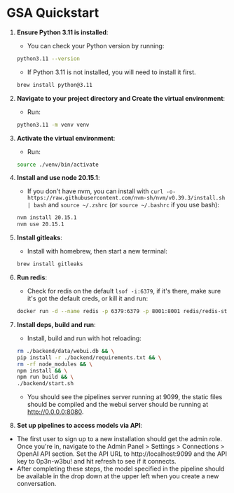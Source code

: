 # GSA Quickstart

1. **Ensure Python 3.11 is installed**:

   - You can check your Python version by running:

   ```bash
   python3.11 --version
   ```

   - If Python 3.11 is not installed, you will need to install it first.

   ```bash
   brew install python@3.11
   ```

2. **Navigate to your project directory and Create the virtual environment**:

   - Run:

   ```bash
   python3.11 -m venv venv
   ```

3. **Activate the virtual environment**:

   - Run:

   ```bash
   source ./venv/bin/activate
   ```

4. **Install and use node 20.15.1**:

   - If you don't have nvm, you can install with `curl -o- https://raw.githubusercontent.com/nvm-sh/nvm/v0.39.3/install.sh | bash` and `source ~/.zshrc` (or `source ~/.bashrc` if you use bash):

   ```bash
   nvm install 20.15.1
   nvm use 20.15.1
   ```

5. **Install gitleaks**:

   - Install with homebrew, then start a new terminal:

   ```bash
   brew install gitleaks
   ```

6. **Run redis**:

   - Check for redis on the default `lsof -i:6379`, if it's there, make sure it's got the default creds, or kill it and run:

   ```bash
   docker run -d --name redis -p 6379:6379 -p 8001:8001 redis/redis-stack:latest
   ```

7. **Install deps, build and run**:

   - Install, build and run with hot reloading:

   ```bash
   rm ./backend/data/webui.db && \
   pip install -r ./backend/requirements.txt && \
   rm -rf node_modules && \
   npm install && \
   npm run build && \
   ./backend/start.sh
   ```

   - You should see the pipelines server running at 9099, the static files should be compiled and the webui server should be running at http://0.0.0.0:8080.

8. **Set up pipelines to access models via API**:

- The first user to sign up to a new installation should get the admin role. Once you're in, navigate to the Admin Panel > Settings > Connections > OpenAI API section. Set the API URL to http://localhost:9099 and the API key to 0p3n-w3bu! and hit refresh to see if it connects.
- After completing these steps, the model specified in the pipeline should be available in the drop down at the upper left when you create a new conversation.
